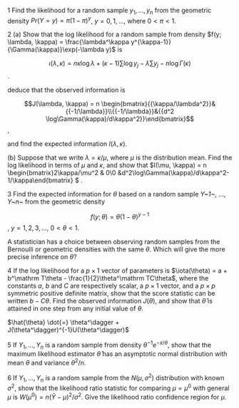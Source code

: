 1 Find the likelihood for a random sample $y_1, ..., y_n$ from the geometric density $Pr(Y = y) = \pi(1 - \pi)^y$, $y = 0, 1, ...$, where $0<\pi<1$.

2 (a) Show that the log likelihood for a random sample from density $f(y; \lambda, \kappa) = \frac{\lambda^\kappa y^{\kappa-1}}{\Gamma(\kappa)}\exp(-\lambda y)$ is 

  $$\iota(\lambda, \kappa) = n\kappa \log\lambda + (\kappa - 1)\sum{\log y_j} - \lambda\sum{y_j} - n\log\Gamma(\kappa)$$.

  deduce that the observed information is 

  $$J(\lambda, \kappa) = n \begin{bmatrix}{{\kappa/\lambda^2}}&{{-1/\lambda}}\\{{-1/\lambda}}&{{d^2 \log\Gamma(\kappa)/d\kappa^2}}\end{bmatrix}$$,

   and find the expected information $I(\lambda, \kappa)$.

   (b) Suppose that we write $\lambda = \kappa / \mu$, where $\mu$ is the distribution mean. Find the log likelihood in terms of $\mu$ and $\kappa$, and show that $I(\mu, \kappa) = n \begin{bmatrix}2\kappa/\mu^2 & 0\\0 &d^2\log\Gamma(\kappa)/d\kappa^2-1/\kappa\end{bmatrix}  $ .

3 Find the expected information for $\theta$ based on a random sample *Y~1~*, ..., *Y~n~* from the geometric density

$$f(y;\theta) = \theta(1 - \theta)^{y-1}$$, $y = 1, 2, 3, ...$, $0<\theta<1$.

A statistician has a choice between observing random samples from the Bernoulli or geometric densities with the same $\theta$. Which will give the more precise inference on $\theta$?

4 If the log likelihood for a $p\times 1$ vector of parameters is $\iota(\theta) = a + b^\mathrm T\theta - \frac{1}{2}\theta^\mathrm TC\theta$, where the constants $a$, $b$ and $C$ are respectively scalar, a $p \times 1$ vector, and a $p\times p$ symmetric positive definite matrix, show that the score statistic can be written $b - C\theta$. Find the observed information $J(\theta)$, and show that $\hat{\theta}$ is attained in one step from any initial value of $\theta$.

 $\hat{\theta} \dot{=} \theta^\dagger + J(\theta^\dagger)^{-1}U(\theta^\dagger)$

5 If $Y_1, ..., Y_n$ is a random sample from density $\theta^{-1}e^{-x/\theta}$, show that the maximum likelihood estimator $\hat{\theta}$ has an asymptotic normal distribution with mean $\theta$ and variance $\theta^2/n$. 

6 If $Y_1, ..., Y_n$ is a random sample from the $N(\mu, \sigma^2)$ distribution with known $\sigma^2$, show that the likelihood ratio statistic for comparing $\mu = \mu^0$ with general $\mu$ is $W(\mu^0) = n(\bar{Y}-\mu)^2/\sigma^2$. Give the likelihood ratio confidence region for $\mu$.